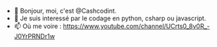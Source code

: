 - 👋 Bonjour, moi, c'est @Cashcodint.
- 👀 Je suis interessé par le codage en python, csharp ou javascript.
- 📫 Où me voire : https://www.youtube.com/channel/UCrts0_8v0R_-J0YrPRNDr1w

<!---
Cashcodint/Cashcodint is a ✨ special ✨ repository because its `README.md` (this file) appears on your GitHub profile.
You can click the Preview link to take a look at your changes.
--->
